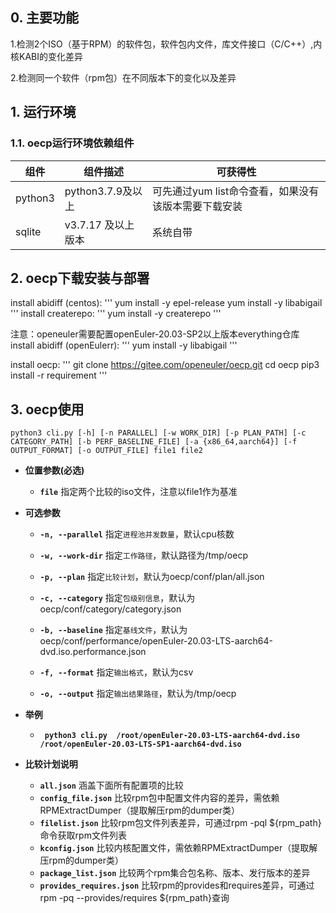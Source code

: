 ## 0. 主要功能

1.检测2个ISO（基于RPM）的软件包，软件包内文件，库文件接口（C/C++）,内核KABI的变化差异

2.检测同一个软件（rpm包）在不同版本下的变化以及差异
## 1. 运行环境

### 1.1. oecp运行环境依赖组件

| 组件      | 组件描述                                                     | 可获得性                                             |
| --------- | ------------------------------------------------------------ | ---------------------------------------------------- |
| python3   | python3.7.9及以上| 可先通过yum list命令查看，如果没有该版本需要下载安装 |
| sqlite    | v3.7.17 及以上版本                                           | 系统自带                                             |


## 2. oecp下载安装与部署


install abidiff (centos): ''' yum install -y epel-release yum install -y libabigail '''
install createrepo: ''' yum install -y createrepo '''

注意：openeuler需要配置openEuler-20.03-SP2以上版本everything仓库
install abidiff (openEulerr): ''' yum install -y libabigail '''

install oecp:
'''
git clone https://gitee.com/openeuler/oecp.git
cd oecp
pip3 install -r requirement
'''

## 3. oecp使用

`python3 cli.py [-h] [-n PARALLEL] [-w WORK_DIR] [-p PLAN_PATH]
                [-c CATEGORY_PATH] [-b PERF_BASELINE_FILE] [-a {x86_64,aarch64}]
                [-f OUTPUT_FORMAT] [-o OUTPUT_FILE]
                file1 file2`
* **位置参数(必选)**
  * **`file`**
    指定两个比较的iso文件，注意以file1作为基准

* **可选参数**

  * **`-n, --parallel`**
    指定`进程池并发数量`，默认cpu核数

  * **`-w, --work-dir`**
    指定`工作路径`，默认路径为/tmp/oecp
  
  * **`-p, --plan`**
    指定`比较计划`，默认为oecp/conf/plan/all.json

  * **`-c, --category`**
    指定`包级别信息`，默认为oecp/conf/category/category.json

  * **`-b, --baseline`**
    指定`基线文件`，默认为oecp/conf/performance/openEuler-20.03-LTS-aarch64-dvd.iso.performance.json


  * **`-f, --format`**
    指定`输出格式`，默认为csv

  * **`-o, --output`**
    指定`输出结果路径`，默认为/tmp/oecp
    
* **举例**

  * **` python3 cli.py  /root/openEuler-20.03-LTS-aarch64-dvd.iso /root/openEuler-20.03-LTS-SP1-aarch64-dvd.iso`**

* **比较计划说明**
  * **`all.json`**
    涵盖下面所有配置项的比较
  * **`config_file.json`**
    比较rpm包中配置文件内容的差异，需依赖RPMExtractDumper（提取解压rpm的dumper类）
  * **`filelist.json`**
    比较rpm包文件列表差异，可通过rpm -pql ${rpm_path}命令获取rpm文件列表
  * **`kconfig.json`**
    比较内核配置文件，需依赖RPMExtractDumper（提取解压rpm的dumper类）
  * **`package_list.json`**
    比较两个rpm集合包名称、版本、发行版本的差异
  * **`provides_requires.json`**
    比较rpm的provides和requires差异，可通过rpm -pq --provides/requires ${rpm_path}查询



